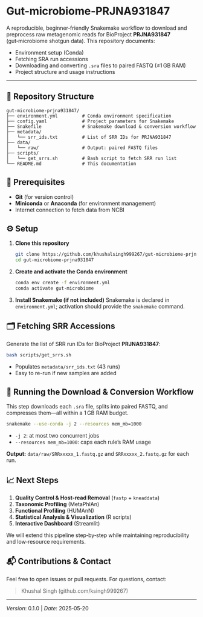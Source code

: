 # Gut-microbiome‑PRJNA931847

A reproducible, beginner‑friendly Snakemake workflow to download and preprocess raw metagenomic reads for BioProject **PRJNA931847** (gut‑microbiome shotgun data). This repository documents:

* Environment setup (Conda)
* Fetching SRA run accessions
* Downloading and converting `.sra` files to paired FASTQ (≤1 GB RAM)
* Project structure and usage instructions

---

## 📁 Repository Structure

```
gut-microbiome-prjna931847/
├── environment.yml         # Conda environment specification
├── config.yaml             # Project parameters for Snakemake
├── Snakefile               # Snakemake download & conversion workflow
├── metadata/
│   └── srr_ids.txt         # List of SRR IDs for PRJNA931847
├── data/
│   └── raw/                # Output: paired FASTQ files
├── scripts/
│   └── get_srrs.sh         # Bash script to fetch SRR run list
└── README.md               # This documentation
```

## 🔧 Prerequisites

* **Git** (for version control)
* **Miniconda** or **Anaconda** (for environment management)
* Internet connection to fetch data from NCBI

## ⚙️ Setup

1. **Clone this repository**

   ```bash
   git clone https://github.com/khushalsingh999267/gut-microbiome-prjna931847.git
   cd gut-microbiome-prjna931847
   ```

2. **Create and activate the Conda environment**

   ```bash
   conda env create -f environment.yml
   conda activate gut-microbiome
   ```

3. **Install Snakemake (if not included)**
   Snakemake is declared in `environment.yml`; activation should provide the `snakemake` command.

## 🗂️ Fetching SRR Accessions

Generate the list of SRR run IDs for BioProject **PRJNA931847**:

```bash
bash scripts/get_srrs.sh
```

* Populates `metadata/srr_ids.txt` (43 runs)
* Easy to re-run if new samples are added

## 🚀 Running the Download & Conversion Workflow

This step downloads each `.sra` file, splits into paired FASTQ, and compresses them—all within a 1 GB RAM budget.

```bash
snakemake --use-conda -j 2 --resources mem_mb=1000
```

* `-j 2`: at most two concurrent jobs
* `--resources mem_mb=1000`: caps each rule’s RAM usage

**Output:** `data/raw/SRRxxxxx_1.fastq.gz` and `SRRxxxxx_2.fastq.gz` for each run.

## 📈 Next Steps

1. **Quality Control & Host‑read Removal** (`fastp` + `kneaddata`)
2. **Taxonomic Profiling** (MetaPhlAn)
3. **Functional Profiling** (HUMAnN)
4. **Statistical Analysis & Visualization** (R scripts)
5. **Interactive Dashboard** (Streamlit)

We will extend this pipeline step‑by‑step while maintaining reproducibility and low‑resource requirements.

## 📬 Contributions & Contact

Feel free to open issues or pull requests. For questions, contact:

> Khushal Singh (github.com/ksingh999267)

---

*Version*: 0.1.0 | *Date*: 2025‑05‑20
